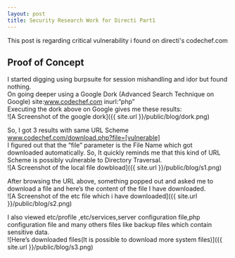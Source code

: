 ```yaml
---
layout: post
title: Security Research Work for Directi Part1
---
```


This post is regarding critical vulnerability i found on directi's codechef.com


## Proof of Concept

I started digging using burpsuite for session mishandling and idor but found nothing.<br/>
On going deeper using a Google Dork (Advanced Search Technique on Google) site:www.codechef.com inurl:”php” <br/>
Executing the dork above on Google gives me these results:<br/>
![A Screenshot of the google dork]({{ site.url }}/public/blog/dork.png)

So, I got 3 results with same URL Scheme<br/>
www.codechef.com/download.php?file=[vulnerable]<br/>
I figured out that the “file” parameter is the File Name which got downloaded automatically. So, It quickly reminds me that this kind of URL Scheme is possibly vulnerable to Directory Traversal. <br/>
![A Screenshot of the local file dowbload]({{ site.url }}/public/blog/s1.png)

After browsing the URL above, something popped out and asked me to download a file and here’s the content of the file I have downloaded.<br/>
![A Screenshot of the etc file which i have downloaded]({{ site.url }}/public/blog/s2.png)

I also viewed etc/profile ,etc/services,server configuration file,php configuration file and many others files like backup files which contain sensitive data.<br/>
![Here’s downloaded files(It is possible to download more system files)]({{ site.url }}/public/blog/s3.png)





